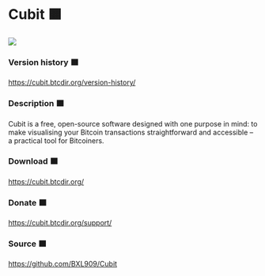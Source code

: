 # Cubit 🟧

![](https://cubit.btcdir.org/wp-content/uploads/2023/09/CubitCard-1.png)

### Version history 🟧

https://cubit.btcdir.org/version-history/

### Description 🟧

Cubit is a free, open-source software designed with one purpose in mind: to make visualising your Bitcoin transactions straightforward and accessible – a practical tool for Bitcoiners.

### Download 🟧

https://cubit.btcdir.org/

### Donate 🟧

https://cubit.btcdir.org/support/

### Source 🟧

https://github.com/BXL909/Cubit

